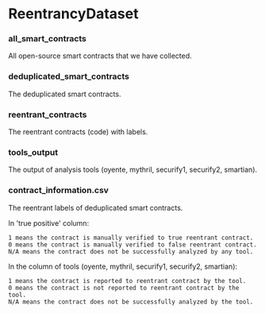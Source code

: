 # ReentrancyDataset

### all_smart_contracts
All open-source smart contracts that we have collected.

### deduplicated_smart_contracts
The deduplicated smart contracts.

### reentrant_contracts
The reentrant contracts (code) with labels.

### tools_output
The output of analysis tools (oyente, mythril, securify1, securify2, smartian).

### contract_information.csv
The reentrant labels of deduplicated smart contracts.

In 'true positive' column:
```
1 means the contract is manually verified to true reentrant contract.
0 means the contract is manually verified to false reentrant contract.
N/A means the contract does not be successfully analyzed by any tool.
```

In the column of tools (oyente, mythril, securify1, securify2, smartian):
```
1 means the contract is reported to reentrant contract by the tool.
0 means the contract is not reported to reentrant contract by the tool.
N/A means the contract does not be successfully analyzed by the tool.
```